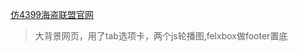 
[仿4399海盗联盟官网](http://www.hxvin.me/web-game-website/index.html)
> 大背景网页，用了tab选项卡，两个js轮播图,felxbox做footer置底

